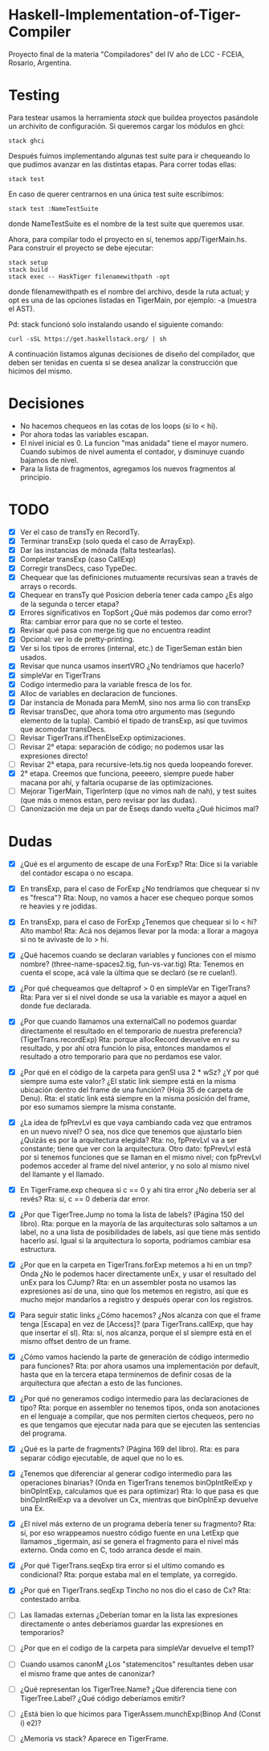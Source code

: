 # Haskell-Implementation-of-Tiger-Compiler

Proyecto final de la materia "Compiladores" del IV año de LCC - FCEIA, Rosario, Argentina.

# Testing

Para testear usamos la herramienta *stack* que buildea proyectos pasándole un archivito
de configuración. Si queremos cargar los módulos en ghci:

```
stack ghci
```
Después fuimos implementando algunas test suite para ir chequeando lo que pudimos
avanzar en las distintas etapas. Para correr todas ellas:

```
stack test
```

En caso de querer centrarnos en una única test suite escribimos:

```
stack test :NameTestSuite
```

donde NameTestSuite es el nombre de la test suite que queremos usar.

Ahora, para compilar todo el proyecto en sí, tenemos app/TigerMain.hs. Para construir
el proyecto se debe ejecutar:

```
stack setup
stack build
stack exec -- HaskTiger filenamewithpath -opt
```

donde filenamewithpath es el nombre del archivo, desde la ruta actual; y opt es una
de las opciones listadas en TigerMain, por ejemplo: -a (muestra el AST).

Pd: stack funcionó solo instalando usando el siguiente comando:

```
curl -sSL https://get.haskellstack.org/ | sh
```
A continuación listamos algunas decisiones de diseño del compilador, que deben ser
tenidas en cuenta si se desea analizar la construcción que hicimos del mismo.

# Decisiones
- No hacemos chequeos en las cotas de los loops (si lo < hi).
- Por ahora todas las variables escapan.
- El nivel inicial es 0. La funcion "mas anidada" tiene el mayor numero.
  Cuando subimos de nivel aumenta el contador, y disminuye cuando bajamos de nivel.
- Para la lista de fragmentos, agregamos los nuevos fragmentos al principio.

# TODO

- [X] Ver el caso de transTy en RecordTy.
- [X] Terminar transExp (solo queda el caso de ArrayExp).
- [X] Dar las instancias de mónada (falta testearlas).
- [X] Completar transExp (caso CallExp)
- [X] Corregir transDecs, caso TypeDec.
- [X] Chequear que las definiciones mutuamente recursivas sean a través de arrays o records.
- [X] Chequear en transTy qué Posicion debería tener cada campo ¿Es algo de la segunda o tercer etapa?
- [X] Errores significativos en TopSort ¿Qué más podemos dar como error? Rta: cambiar error para que 
      no se corte el testeo.
- [X] Revisar qué pasa con merge.tig que no encuentra readint
- [X] Opcional: ver lo de pretty-printing.
- [X] Ver si los tipos de errores (internal, etc.) de TigerSeman están bien usados.
- [X] Revisar que nunca usamos insertVRO ¿No tendríamos que hacerlo?
- [X] simpleVar en TigerTrans
- [X] Codigo intermedio para la variable fresca de los for.
- [X] Alloc de variables en declaracion de funciones.
- [X] Dar instancia de Monada para MemM, sino nos arma lio con transExp
- [X] Revisar transDec, que ahora toma otro argumento mas (segundo elemento de la tupla).
      Cambió el tipado de transExp, así que tuvimos que acomodar transDecs.
- [ ] Revisar TigerTrans.ifThenElseExp optimizaciones. 
- [ ] Revisar 2° etapa: separación de código; no podemos usar las expresiones directo!
- [ ] Revisar 2° etapa, para recursive-lets.tig nos queda loopeando forever.
- [X] 2° etapa. Creemos que funciona, peeeero, siempre puede haber macana por ahí, y faltaría
      ocuparse de las optimizaciones.
- [ ] Mejorar TigerMain, TigerInterp (que no vimos nah de nah), y test suites (que más o menos
      estan, pero revisar por las dudas).
- [ ] Canonización me deja un par de Eseqs dando vuelta ¿Qué hicimos mal?

# Dudas

- [X] ¿Qué es el argumento de escape de una ForExp?
      Rta: Dice si la variable del contador escapa o no escapa.
- [X] En transExp, para el caso de ForExp ¿No tendríamos que chequear si nv es "fresca"?
      Rta: Noup, no vamos a hacer ese chequeo porque somos re heavies y re jodidas.
- [X] En transExp, para el caso de ForExp ¿Tenemos que chequear si lo < hi? Alto mambo!
      Rta: Acá nos dejamos llevar por la moda: a llorar a magoya si no te avivaste de lo > hi.
- [X] ¿Qué hacemos cuando se declaran variables y funciones con el mismo nombre? (three-name-spaces2.tig, fun-vs-var.tig)
      Rta: Tenemos en cuenta el scope, acá vale la última que se declaró (se re cuelan!).
- [X] ¿Por qué chequeamos que deltaprof > 0 en simpleVar en TigerTrans?
      Rta: Para ver si el nivel donde se usa la variable es mayor a aquel en donde fue declarada.
- [X] ¿Por que cuando llamamos una externalCall no podemos guardar directamente el resultado
      en el temporario de nuestra preferencia? (TigerTrans.recordExp)
      Rta: porque allocRecord devuelve en rv su resultado, y por ahí otra función lo pisa,
      entonces mandamos el resultado a otro temporario para que no perdamos ese valor. 
- [X] ¿Por qué en el código de la carpeta para genSl usa 2 * wSz? ¿Y por qué siempre suma este valor?
      ¿El static link siempre está en la misma ubicación dentro del frame de una función?
      (Hoja 35 de carpeta de Denu).
      Rta: el static link está siempre en la misma posición del frame, por eso sumamos
      siempre la misma constante.
- [X] ¿La idea de fpPrevLvl es que vaya cambiando cada vez que entramos en un nuevo nivel?
      O sea, nos dice que tenemos que ajustarlo bien ¿Quizás es por la arquitectura elegida?
      Rta: no, fpPrevLvl va a ser constante; tiene que ver con la arquitectura. Otro dato:
      fpPrevLvl está por si tenemos funciones que se llaman en el mismo nivel; con fpPrevLvl
      podemos acceder al frame del nivel anterior, y no solo al mismo nivel del llamante
      y el llamado.
- [X] En TigerFrame.exp chequea si c == 0 y ahi tira error ¿No deberia ser al revés?
      Rta: sí, c == 0 debería dar error.
- [X] ¿Por que TigerTree.Jump no toma la lista de labels? (Página 150 del libro).
      Rta: porque en la mayoría de las arquitecturas solo saltamos a un label,
      no a una lista de posibilidades de labels, así que tiene más sentido hacerlo
      así. Igual si la arquitectura lo soporta, podríamos cambiar esa estructura.
- [X] ¿Por que en la carpeta en TigerTrans.forExp metemos a hi en un tmp?
      Onda ¿No le podemos hacer directamente unEx, y usar el resultado del unEx
      para los CJump?
      Rta: en un assembler posta no usamos las expresiones así de una, sino que los metemos
      en registro, así que es mucho mejor mandarlos a registro y después operar con los
      registros.
- [X] Para seguir static links ¿Cómo hacemos? ¿Nos alcanza con que el frame tenga
      [Escapa] en vez de [Access]? (para TigerTrans.callExp, que hay que insertar el sl).
      Rta: sí, nos alcanza, porque el sl siempre está en el mismo offset dentro de un frame.
- [X] ¿Cómo vamos haciendo la parte de generación de código intermedio para funciones?
      Rta: por ahora usamos una implementación por default, hasta que en la tercera etapa
      terminemos de definir cosas de la arquitectura que afectan a esto de las funciones.
- [X] ¿Por qué no generamos codigo intermedio para las declaraciones de tipo?
      Rta: porque en assembler no tenemos tipos, onda son anotaciones en el lenguaje
      a compilar, que nos permiten ciertos chequeos, pero no es que tengamos que
      ejecutar nada para que se ejecuten las sentencias del programa. 
- [X] ¿Qué es la parte de fragments? (Página 169 del libro).
      Rta: es para separar código ejecutable, de aquel que no lo es.
- [X] ¿Tenemos que diferenciar al generar codigo intermedio para las operaciones binarias?
      (Onda en TigerTrans tenemos binOpIntRelExp y binOpIntExp, calculamos que es para optimizar)
      Rta: lo que pasa es que binOpIntRelExp va a devolver un Cx, mientras que binOpInExp
      devuelve una Ex.
- [X] ¿El nivel más externo de un programa debería tener su fragmento?
      Rta: sí, por eso wrappeamos nuestro código fuente en una LetExp que llamamos
      _tigermain, así se genera el fragmento para el nivel más externo. Onda como
      en C, todo arranca desde el main.
- [X] ¿Por qué TigerTrans.seqExp tira error si el ultimo comando es condicional?
      Rta: porque estaba mal en el template, ya corregido.
- [X] ¿Por qué en TigerTrans.seqExp Tincho no nos dio el caso de Cx?
      Rta: contestado arriba.
- [ ] Las llamadas externas ¿Deberían tomar en la lista las expresiones directamente
      o antes deberíamos guardar las expresiones en temporarios?
- [ ] ¿Por que en el codigo de la carpeta para simpleVar devuelve el temp1?
- [ ] Cuando usamos canonM ¿Los "statemencitos" resultantes deben usar el mismo
      frame que antes de canonizar?
- [ ] ¿Qué representan los TigerTree.Name? ¿Que diferencia tiene con TigerTree.Label?
      ¿Qué código deberíamos emitir?
- [ ] ¿Está bien lo que hicimos para TigerAssem.munchExp(Binop And (Const i) e2)?
- [ ] ¿Memoria vs stack? Aparece en TigerFrame.


